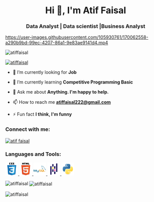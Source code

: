 <h1 align="center">Hi 👋, I'm Atif Faisal</h1>
<h3 align="center">Data Analyst | Data scientist |Business Analyst</h3>

https://user-images.githubusercontent.com/105930761/170062558-a290b9bd-99ec-4207-86a1-9e83ae9141d4.mp4



<p align="left"> <img src="https://komarev.com/ghpvc/?username=atiffaisal&label=Profile%20views&color=0e75b6&style=flat" alt="atiffaisal" /> </p>

<p align="left"> <a href="https://github.com/ryo-ma/github-profile-trophy"><img src="https://github-profile-trophy.vercel.app/?username=atiffaisal" alt="atiffaisal" /></a> </p>

- 🔭 I’m currently looking for **Job**

- 🌱 I’m currently learning **Competitive Programming Basic**

- 💬 Ask me about **Anything. I'm happy to help.**

- 📫 How to reach me **atiffaisal222@gmail.com**

- ⚡ Fun fact **I think, I'm funny**

<h3 align="left">Connect with me:</h3>
<p align="left">
<a href="https://linkedin.com/in/atif faisal" target="blank"><img align="center" src="https://raw.githubusercontent.com/rahuldkjain/github-profile-readme-generator/master/src/images/icons/Social/linked-in-alt.svg" alt="atif faisal" height="30" width="40" /></a>
</p>

<h3 align="left">Languages and Tools:</h3>
<p align="left"> <a href="https://www.w3schools.com/css/" target="_blank" rel="noreferrer"> <img src="https://raw.githubusercontent.com/devicons/devicon/master/icons/css3/css3-original-wordmark.svg" alt="css3" width="40" height="40"/> </a> <a href="https://www.w3.org/html/" target="_blank" rel="noreferrer"> <img src="https://raw.githubusercontent.com/devicons/devicon/master/icons/html5/html5-original-wordmark.svg" alt="html5" width="40" height="40"/> </a> <a href="https://www.mysql.com/" target="_blank" rel="noreferrer"> <img src="https://raw.githubusercontent.com/devicons/devicon/master/icons/mysql/mysql-original-wordmark.svg" alt="mysql" width="40" height="40"/> </a> <a href="https://pandas.pydata.org/" target="_blank" rel="noreferrer"> <img src="https://raw.githubusercontent.com/devicons/devicon/2ae2a900d2f041da66e950e4d48052658d850630/icons/pandas/pandas-original.svg" alt="pandas" width="40" height="40"/> </a> <a href="https://www.python.org" target="_blank" rel="noreferrer"> <img src="https://raw.githubusercontent.com/devicons/devicon/master/icons/python/python-original.svg" alt="python" width="40" height="40"/> </a> </p>

<p><img align="left" src="https://github-readme-stats.vercel.app/api/top-langs?username=atiffaisal&show_icons=true&locale=en&layout=compact" alt="atiffaisal" /></p>

<p>&nbsp;<img align="center" src="https://github-readme-stats.vercel.app/api?username=atiffaisal&show_icons=true&locale=en" alt="atiffaisal" /></p>

<p><img align="center" src="https://github-readme-streak-stats.herokuapp.com/?user=atiffaisal&" alt="atiffaisal" /></p>


